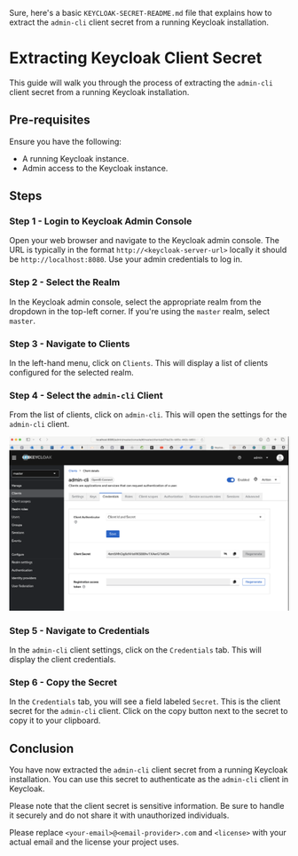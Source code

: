 Sure, here's a basic `KEYCLOAK-SECRET-README.md` file that explains how to extract the `admin-cli` client secret from a running Keycloak installation.

# Extracting Keycloak Client Secret

This guide will walk you through the process of extracting the `admin-cli` client secret from a running Keycloak installation.

## Pre-requisites

Ensure you have the following:

- A running Keycloak instance.
- Admin access to the Keycloak instance.

## Steps

### Step 1 - Login to Keycloak Admin Console

Open your web browser and navigate to the Keycloak admin console. The URL is typically in the format `http://<keycloak-server-url>` locally it should be `http://localhost:8080`. Use your admin credentials to log in.

### Step 2 - Select the Realm

In the Keycloak admin console, select the appropriate realm from the dropdown in the top-left corner. If you're using the `master` realm, select `master`.

### Step 3 - Navigate to Clients

In the left-hand menu, click on `Clients`. This will display a list of clients configured for the selected realm.

### Step 4 - Select the `admin-cli` Client

From the list of clients, click on `admin-cli`. This will open the settings for the `admin-cli` client.

![Admin CLI Client Secret](admin-cli-client-secret.png)
### Step 5 - Navigate to Credentials

In the `admin-cli` client settings, click on the `Credentials` tab. This will display the client credentials.

### Step 6 - Copy the Secret

In the `Credentials` tab, you will see a field labeled `Secret`. This is the client secret for the `admin-cli` client. Click on the copy button next to the secret to copy it to your clipboard.

## Conclusion

You have now extracted the `admin-cli` client secret from a running Keycloak installation. You can use this secret to authenticate as the `admin-cli` client in Keycloak.

Please note that the client secret is sensitive information. Be sure to handle it securely and do not share it with unauthorized individuals.

Please replace `<your-email>@<email-provider>.com` and `<license>` with your actual email and the license your project uses.